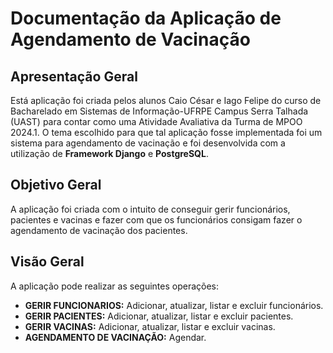 <h1>Documentação da Aplicação de Agendamento de Vacinação</h1>

<h2>Apresentação Geral</h2>
<p>Está aplicação foi criada pelos alunos Caio César e Iago Felipe do curso de Bacharelado em Sistemas de Informação-UFRPE Campus Serra Talhada (UAST) para contar como uma Atividade Avaliativa da Turma de MPOO 2024.1. O tema escolhido para que tal aplicação fosse implementada foi um sistema para agendamento de vacinação e foi desenvolvida com a utilização de <strong>Framework Django</strong> e <strong>PostgreSQL</strong>.</p>

<h2>Objetivo Geral</h2> 
<p>A aplicação foi criada com o intuito de conseguir gerir funcionários, pacientes e vacinas e fazer com que os funcionários consigam fazer o agendamento de vacinação dos pacientes. </p>

<h2>Visão Geral</h2>
<p>A aplicação pode realizar as seguintes operações:</p>
<ul>
  <li> <strong>GERIR FUNCIONARIOS:</strong> Adicionar, atualizar, listar e excluir funcionários.</li>
  <li> <strong>GERIR PACIENTES:</strong> Adicionar, atualizar, listar e excluir pacientes.</li>
  <li> <strong>GERIR VACINAS:</strong> Adicionar, atualizar, listar e excluir vacinas.</li>
  <li> <strong>AGENDAMENTO DE VACINAÇÃO:</strong> Agendar.</li>

</ul>


